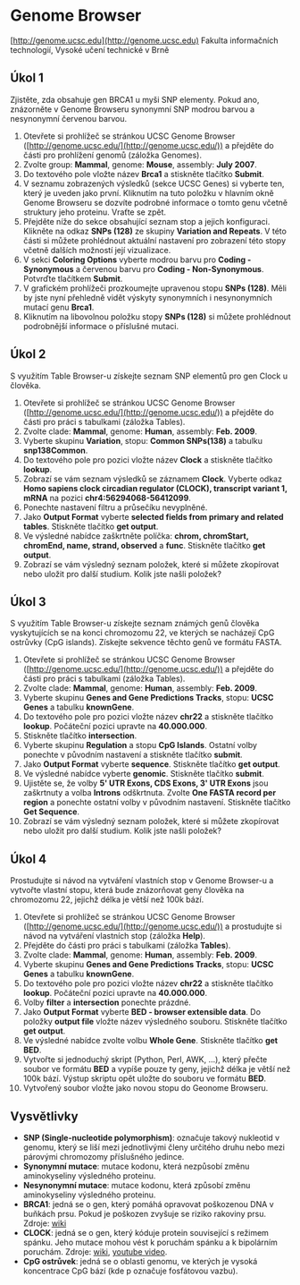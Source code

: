 # Genome Browser
[http://genome.ucsc.edu](http://genome.ucsc.edu)
Fakulta informačních technologií, Vysoké učení technické v Brně

## Úkol 1

Zjistěte, zda obsahuje gen BRCA1 u myši SNP elementy. Pokud ano, znázorněte v Genome Browseru synonymní SNP modrou barvou a nesynonymní červenou barvou.

1.  Otevřete si prohlížeč se stránkou UCSC Genome Browser ([http://genome.ucsc.edu/](http://genome.ucsc.edu/)) a přejděte do části pro prohlížení genomů (záložka Genomes).
2.  Zvolte group: **Mammal**, genome: **Mouse**, assembly: **July 2007**.
3.  Do textového pole vložte název **Brca1** a stiskněte tlačítko **Submit**.
4.  V seznamu zobrazených výsledků (sekce UCSC Genes) si vyberte ten, který je uveden jako první. Kliknutím na tuto položku v hlavním okně Genome Browseru se dozvíte podrobné informace o tomto genu včetně struktury jeho proteinu. Vraťte se zpět.
5.  Přejděte níže do sekce obsahující seznam stop a jejich konfiguraci. Klikněte na odkaz **SNPs (128)** ze skupiny **Variation and Repeats**. V této části si můžete prohlédnout aktuální nastavení pro zobrazení této stopy včetně dalších možností její vizualizace.
6.  V sekci **Coloring Options** vyberte modrou barvu pro **Coding - Synonymous** a červenou barvu pro **Coding - Non-Synonymous**. Potvrďte tlačítkem **Submit**.
7.  V grafickém prohlížeči prozkoumejte upravenou stopu **SNPs (128)**. Měli by jste nyní přehledně vidět výskyty synonymních i nesynonymních mutací genu **Brca1**.
8.  Kliknutím na libovolnou položku stopy **SNPs (128)** si můžete prohlédnout podrobnější informace o příslušné mutaci.

## Úkol 2

S využitím Table Browser-u získejte seznam SNP elementů pro gen Clock u člověka.

1.  Otevřete si prohlížeč se stránkou UCSC Genome Browser ([http://genome.ucsc.edu/](http://genome.ucsc.edu/)) a přejděte do části pro práci s tabulkami (záložka Tables).
2.  Zvolte clade: **Mammal**, genome: **Human**, assembly: **Feb. 2009**.
3.  Vyberte skupinu **Variation**, stopu: **Common SNPs(138)** a tabulku **snp138Common**.
4.  Do textového pole pro pozici vložte název **Clock** a stiskněte tlačítko **lookup**.
5.  Zobrazí se vám seznam výsledků se záznamem **Clock**. Vyberte odkaz **Homo sapiens clock circadian regulator (CLOCK), transcript variant 1, mRNA** na pozici **chr4:56294068-56412099**.
6.  Ponechte nastavení filtru a průsečíku nevyplněné.
7.  Jako **Output Format** vyberte **selected fields from primary and related tables**. Stiskněte tlačítko **get output**.
8.  Ve výsledné nabídce zaškrtněte políčka: **chrom, chromStart, chromEnd, name, strand, observed** a **func**. Stiskněte tlačítko **get output**.
9.  Zobrazí se vám výsledný seznam položek, které si můžete zkopírovat nebo uložit pro další studium. Kolik jste našli položek?

## Úkol 3

S využitím Table Browser-u získejte seznam známých genů člověka vyskytujících se na konci chromozomu 22, ve kterých se nacházejí CpG ostrůvky (CpG islands). Získejte sekvence těchto genů ve formátu FASTA.

1.  Otevřete si prohlížeč se stránkou UCSC Genome Browser ([http://genome.ucsc.edu/](http://genome.ucsc.edu/)) a přejděte do části pro práci s tabulkami (záložka Tables).
2.  Zvolte clade: **Mammal**, genome: **Human**, assembly: **Feb. 2009**.
3.  Vyberte skupinu **Genes and Gene Predictions Tracks**, stopu: **UCSC Genes** a tabulku **knownGene**.
4.  Do textového pole pro pozici vložte název **chr22** a stiskněte tlačítko **lookup**. Počáteční pozici upravte na **40.000.000**.
5.  Stiskněte tlačítko **intersection**.
6.  Vyberte skupinu **Regulation** a stopu **CpG Islands**. Ostatní volby ponechte v původním nastavení a stiskněte tlačítko **submit**.
7.  Jako **Output Format** vyberte **sequence**. Stiskněte tlačítko **get output**.
8.  Ve výsledné nabídce vyberte **genomic**. Stiskněte tlačítko **submit**.
9.  Ujistěte se, že volby **5' UTR Exons, CDS Exons, 3' UTR Exons** jsou zaškrtnuty a volba **Introns** odškrtnuta. Zvolte **One FASTA record per region** a ponechte ostatní volby v původním nastavení. Stiskněte tlačítko **Get Sequence**.
10.  Zobrazí se vám výsledný seznam položek, které si můžete zkopírovat nebo uložit pro další studium. Kolik jste našli položek?

## Úkol 4
Prostudujte si návod na vytváření vlastních stop v Genome Browser-u a vytvořte vlastní stopu, která bude znázorňovat geny člověka na chromozomu 22, jejichž délka je větší než 100k bází. 

1.  Otevřete si prohlížeč se stránkou UCSC Genome Browser ([http://genome.ucsc.edu/](http://genome.ucsc.edu/)) a prostudujte si návod na vytváření vlastních stop (záložka **Help**).
2.  Přejděte do části pro práci s tabulkami (záložka **Tables**).
3.  Zvolte clade: **Mammal**, genome: **Human**, assembly: **Feb. 2009**.
4.  Vyberte skupinu **Genes and Gene Predictions Tracks**, stopu: **UCSC Genes** a tabulku **knownGene**.
5.  Do textového pole pro pozici vložte název **chr22** a stiskněte tlačítko **lookup**. Počáteční pozici upravte na **40.000.000**.
6.  Volby **filter** a **intersection** ponechte prázdné.
7.  Jako **Output Format** vyberte **BED - browser extensible data**. Do položky **output file** vložte název výsledného souboru. Stiskněte tlačítko **get output**.
8.  Ve výsledné nabídce zvolte volbu **Whole Gene**. Stiskněte tlačítko **get BED**.
9.  Vytvořte si jednoduchý skript (Python, Perl, AWK, ...), který přečte soubor ve formátu **BED** a vypíše pouze ty geny, jejichž délka je větší než 100k bází. Výstup skriptu opět uložte do souboru ve formátu **BED**.
10.  Vytvořený soubor vložte jako novou stopu do Geonome Browseru.

## Vysvětlivky

*   **SNP (Single-nucleotide polymorphism)**: označuje takový nukleotid v genomu, který se liší mezi jednotlivými členy určitého druhu nebo mezi párovými chromozomy příslušného jedince.
*   **Synonymní mutace**: mutace kodonu, která nezpůsobí změnu aminokyseliny výsledného proteinu.
*   **Nesynonymní mutace**: mutace kodonu, která způsobí změnu aminokyseliny výsledného proteinu.
*   **BRCA1**: jedná se o gen, který pomáhá opravovat poškozenou DNA v buňkách prsu. Pokud je poškozen zvyšuje se riziko rakoviny prsu. Zdroje: [wiki](http://en.wikipedia.org/wiki/BRCA1)
*   **CLOCK**: jedná se o gen, který kóduje protein související s režimem spánku. Jeho mutace mohou vést k poruchám spánku a k bipolárním poruchám. Zdroje: [wiki](http://en.wikipedia.org/wiki/CLOCK), [youtube video](http://www.youtube.com/watch?v=XzcdZ-MAyus).
*   **CpG ostrůvek**: jedná se o oblasti genomu, ve kterých je vysoká koncentrace CpG bází (kde p označuje fosfátovou vazbu).
